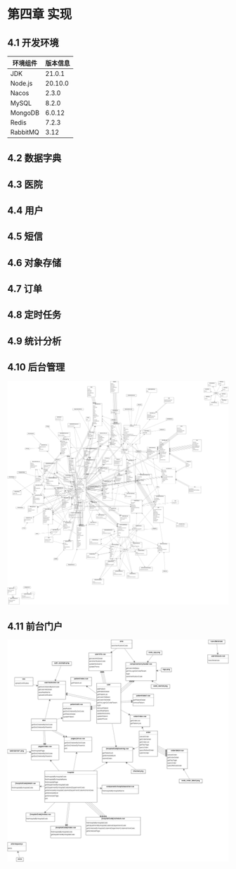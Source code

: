 # 第四章 实现

## 4.1 开发环境
| 环境组件 | 版本信息 |
| -------- | -------- |
| JDK      | 21.0.1   |
| Node.js  | 20.10.0  |
| Nacos    | 2.3.0    |
| MySQL    | 8.2.0    |
| MongoDB  | 6.0.12   |
| Redis    | 7.2.3    |
| RabbitMQ | 3.12     |


<!-- 对每个接口进行描述？ -->
## 4.2 数据字典


## 4.3 医院


## 4.4 用户


## 4.5 短信


## 4.6 对象存储


## 4.7 订单


## 4.8 定时任务


## 4.9 统计分析


## 4.10 后台管理
![](../../doctorarrival-admin/diagram.drawio.png)


## 4.11 前台门户
![](../../doctorarrival-site/diagram.drawio.png)
